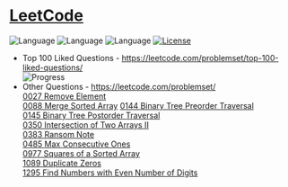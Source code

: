 # [LeetCode](https://leetcode.com/problemset/algorithms/)
![Language](https://img.shields.io/badge/Language-C++%2011-yellow) ![Language](https://img.shields.io/badge/Language-JavaScript-yellow) ![Language](https://img.shields.io/badge/Language-Python-yellow) [![License](https://img.shields.io/badge/License-MIT-blue.svg)](./LICENSE)
* Top 100 Liked Questions - https://leetcode.com/problemset/top-100-liked-questions/  
  ![Progress](https://img.shields.io/badge/Progress-48%20%2F%20100-ff69b4.svg)
* Other Questions - https://leetcode.com/problemset/  
[0027 Remove Element](https://leetcode.com/problems/remove-element/)  
[0088 Merge Sorted Array](https://leetcode.com/problems/merge-sorted-array/)
[0144 Binary Tree Preorder Traversal](https://leetcode.com/problems/binary-tree-preorder-traversal/)  
[0145 Binary Tree Postorder Traversal](https://leetcode.com/problems/binary-tree-postorder-traversal/)  
[0350 Intersection of Two Arrays II](https://leetcode.com/problems/intersection-of-two-arrays-ii/)  
[0383 Ransom Note](https://leetcode.com/problems/ransom-note/)  
[0485 Max Consecutive Ones](https://leetcode.com/problems/max-consecutive-ones/)  
[0977 Squares of a Sorted Array](https://leetcode.com/problems/squares-of-a-sorted-array/)  
[1089 Duplicate Zeros](https://leetcode.com/problems/duplicate-zeros/)  
[1295 Find Numbers with Even Number of Digits](https://leetcode.com/problems/find-numbers-with-even-number-of-digits/)  
